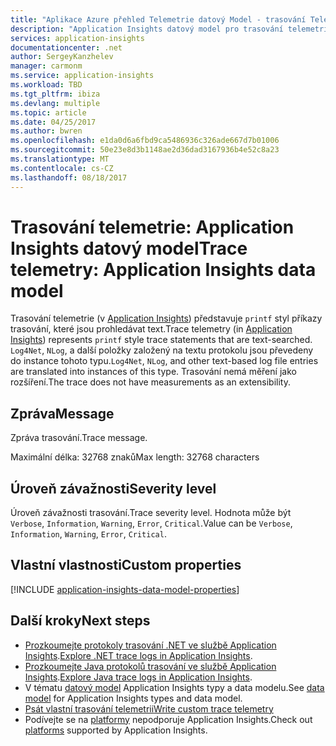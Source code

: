 ```yaml
---
title: "Aplikace Azure přehled Telemetrie datový Model - trasování Telemetrie | Microsoft Docs"
description: "Application Insights datový model pro trasování telemetrie"
services: application-insights
documentationcenter: .net
author: SergeyKanzhelev
manager: carmonm
ms.service: application-insights
ms.workload: TBD
ms.tgt_pltfrm: ibiza
ms.devlang: multiple
ms.topic: article
ms.date: 04/25/2017
ms.author: bwren
ms.openlocfilehash: e1da0d6a6fbd9ca5486936c326ade667d7b01006
ms.sourcegitcommit: 50e23e8d3b1148ae2d36dad3167936b4e52c8a23
ms.translationtype: MT
ms.contentlocale: cs-CZ
ms.lasthandoff: 08/18/2017
---
```

# <a name="trace-telemetry-application-insights-data-model"></a><span data-ttu-id="05e31-103">Trasování telemetrie: Application Insights datový model</span><span class="sxs-lookup"><span data-stu-id="05e31-103">Trace telemetry: Application Insights data model</span></span>

<span data-ttu-id="05e31-104">Trasování telemetrie (v [Application Insights](app-insights-overview.md)) představuje `printf` styl příkazy trasování, které jsou prohledávat text.</span><span class="sxs-lookup"><span data-stu-id="05e31-104">Trace telemetry (in [Application Insights](app-insights-overview.md)) represents `printf` style trace statements that are text-searched.</span></span> <span data-ttu-id="05e31-105">`Log4Net`, `NLog`, a další položky založený na textu protokolu jsou převedeny do instance tohoto typu.</span><span class="sxs-lookup"><span data-stu-id="05e31-105">`Log4Net`, `NLog`, and other text-based log file entries are translated into instances of this type.</span></span> <span data-ttu-id="05e31-106">Trasování nemá měření jako rozšíření.</span><span class="sxs-lookup"><span data-stu-id="05e31-106">The trace does not have measurements as an extensibility.</span></span>

## <a name="message"></a><span data-ttu-id="05e31-107">Zpráva</span><span class="sxs-lookup"><span data-stu-id="05e31-107">Message</span></span>

<span data-ttu-id="05e31-108">Zpráva trasování.</span><span class="sxs-lookup"><span data-stu-id="05e31-108">Trace message.</span></span>

<span data-ttu-id="05e31-109">Maximální délka: 32768 znaků</span><span class="sxs-lookup"><span data-stu-id="05e31-109">Max length: 32768 characters</span></span>

## <a name="severity-level"></a><span data-ttu-id="05e31-110">Úroveň závažnosti</span><span class="sxs-lookup"><span data-stu-id="05e31-110">Severity level</span></span>

<span data-ttu-id="05e31-111">Úroveň závažnosti trasování.</span><span class="sxs-lookup"><span data-stu-id="05e31-111">Trace severity level.</span></span> <span data-ttu-id="05e31-112">Hodnota může být `Verbose`, `Information`, `Warning`, `Error`, `Critical`.</span><span class="sxs-lookup"><span data-stu-id="05e31-112">Value can be `Verbose`, `Information`, `Warning`, `Error`, `Critical`.</span></span>

## <a name="custom-properties"></a><span data-ttu-id="05e31-113">Vlastní vlastnosti</span><span class="sxs-lookup"><span data-stu-id="05e31-113">Custom properties</span></span>

[!INCLUDE [application-insights-data-model-properties](../../includes/application-insights-data-model-properties.md)]

## <a name="next-steps"></a><span data-ttu-id="05e31-114">Další kroky</span><span class="sxs-lookup"><span data-stu-id="05e31-114">Next steps</span></span>

- <span data-ttu-id="05e31-115">[Prozkoumejte protokoly trasování .NET ve službě Application Insights](app-insights-asp-net-trace-logs.md).</span><span class="sxs-lookup"><span data-stu-id="05e31-115">[Explore .NET trace logs in Application Insights](app-insights-asp-net-trace-logs.md).</span></span>
- <span data-ttu-id="05e31-116">[Prozkoumejte Java protokolů trasování ve službě Application Insights](app-insights-java-trace-logs.md).</span><span class="sxs-lookup"><span data-stu-id="05e31-116">[Explore Java trace logs in Application Insights](app-insights-java-trace-logs.md).</span></span>
- <span data-ttu-id="05e31-117">V tématu [datový model](application-insights-data-model.md) Application Insights typy a data modelu.</span><span class="sxs-lookup"><span data-stu-id="05e31-117">See [data model](application-insights-data-model.md) for Application Insights types and data model.</span></span>
- [<span data-ttu-id="05e31-118">Psát vlastní trasování telemetrii</span><span class="sxs-lookup"><span data-stu-id="05e31-118">Write custom trace telemetry</span></span>](app-insights-api-custom-events-metrics.md#tracktrace)
- <span data-ttu-id="05e31-119">Podívejte se na [platformy](app-insights-platforms.md) nepodporuje Application Insights.</span><span class="sxs-lookup"><span data-stu-id="05e31-119">Check out [platforms](app-insights-platforms.md) supported by Application Insights.</span></span>
